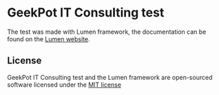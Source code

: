 # GeekPot IT Consulting test

The test was made with Lumen framework, the documentation can be found on the [Lumen website](http://lumen.laravel.com/docs).

## License

GeekPot IT Consulting test and the Lumen framework are open-sourced software licensed under the [MIT license](http://opensource.org/licenses/MIT)

